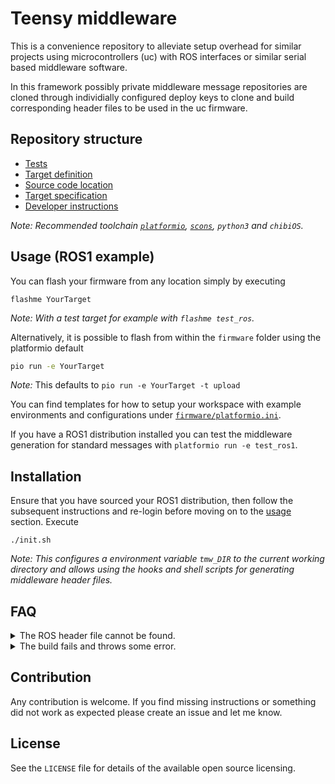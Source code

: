 # Teensy middleware
This is a convenience repository to alleviate setup overhead for similar projects using microcontrollers (uc) with ROS interfaces or similar serial based middleware software.

In this framework possibly private middleware message repositories are cloned through individially configured deploy keys to clone and build corresponding header files to be used in the uc firmware.

## Repository structure
- [Tests](firmware/tests.ini)
- [Target definition](firmware/targets)
- [Source code location](firmware/src/targets)
- [Target specification](firmware/platformio.ini)
- [Developer instructions](docs/DEVELOPMENT.md)

_Note: Recommended toolchain [`platformio`](https://docs.platformio.org/en/latest/what-is-platformio.html), [`scons`](https://www.scons.org/), `python3` and `chibiOS`._

## Usage (ROS1 example)
You can flash your firmware from any location simply by executing
```
flashme YourTarget
```
_Note: With a test target for example with `flashme test_ros`._


Alternatively, it is possible to flash from within the `firmware` folder using the platformio default
```bash
pio run -e YourTarget
```
_Note:_ This defaults to `pio run -e YourTarget -t upload`

You can find templates for how to setup your workspace with example environments and configurations under [`firmware/platformio.ini`](firmware/platformio.ini).


If you have a ROS1 distribution installed you can test the middleware generation for standard messages with `platformio run -e test_ros1`.

## Installation
Ensure that you have sourced your ROS1 distribution, then follow the subsequent instructions and re-login before moving on to the [usage](#usage) section.
Execute
```
./init.sh
```

_Note: This configures a environment variable `tmw_DIR` to the current working directory and allows using the hooks and shell scripts for generating middleware header files._

## FAQ

<details>
<summary>
The ROS header file cannot be found.
</summary>


Ensure that you ran `init.sh` (required to use automated hooks) and that you restarted your login session. (reboot or re-login)
You can test if `echo ${tmw_DIR}` outputs the directory of your `teensy_firmware` clone.

Also ensure that you have a `catkin` compatible Python version. (Note that Python 3.7 has a trollius and async issue. Easiest is to switch your virtualenvironment to Python2 and install the dependencies with `pip install -r requirements.txt`. Also ensure that after the virtual environment switch you should execute `source /opt/ros/${ROS_DISTRO}/setup.{sh,zsh}`).
</details>


<details>
<summary>
The build fails and throws some error.
</summary>


Inspect the logs generated by the hooks under `./firmware/log/middleware.log`


The output could look similar to the following snippet.
```bash
(vp2) firmware cat log/middleware.log
Input arguments received:
	 template git clone https://github.com/prothen/testbed_msgs.git
Set project name: template
Parse repository:
	 git clone https://github.com/prothen/testbed_msgs.git
Received additional libraries.
ROS1 interface chosen. Configuring dependencies ... (tzz its 2020...)
BUILD rosserial arduino from upstream:
remote: Enumerating objects: 467, done.
remote: Counting objects: 100% (467/467), done.
remote: Compressing objects: 100% (351/351), done.
remote: Total 467 (delta 115), reused 297 (delta 60), pack-reused 0
Receiving objects: 100% (467/467), 299.88 KiB | 3.57 MiB/s, done.
Resolving deltas: 100% (115/115), done.
----------------------------------------------------------------
```
</details>

## Contribution
Any contribution is welcome.
If you find missing instructions or something did not work as expected please create an issue and let me know.

## License
See the `LICENSE` file for details of the available open source licensing.
